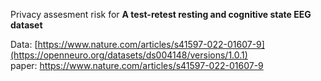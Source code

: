 Privacy assesment risk for **A test-retest resting and cognitive state EEG dataset**

Data: [https://www.nature.com/articles/s41597-022-01607-9](https://openneuro.org/datasets/ds004148/versions/1.0.1)<br>
paper: https://www.nature.com/articles/s41597-022-01607-9
